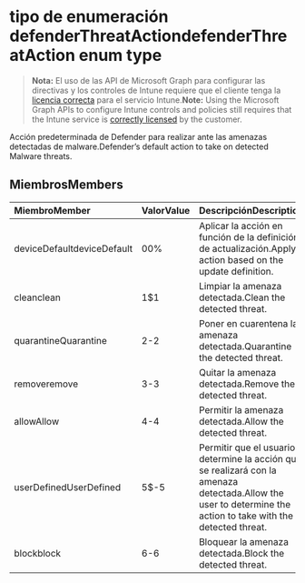 # <a name="defenderthreataction-enum-type"></a><span data-ttu-id="bfbb4-101">tipo de enumeración defenderThreatAction</span><span class="sxs-lookup"><span data-stu-id="bfbb4-101">defenderThreatAction enum type</span></span>

> <span data-ttu-id="bfbb4-102">**Nota:** El uso de las API de Microsoft Graph para configurar las directivas y los controles de Intune requiere que el cliente tenga la [licencia correcta](https://go.microsoft.com/fwlink/?linkid=839381) para el servicio Intune.</span><span class="sxs-lookup"><span data-stu-id="bfbb4-102">**Note:** Using the Microsoft Graph APIs to configure Intune controls and policies still requires that the Intune service is [correctly licensed](https://go.microsoft.com/fwlink/?linkid=839381) by the customer.</span></span>

<span data-ttu-id="bfbb4-103">Acción predeterminada de Defender para realizar ante las amenazas detectadas de malware.</span><span class="sxs-lookup"><span data-stu-id="bfbb4-103">Defender’s default action to take on detected Malware threats.</span></span>
## <a name="members"></a><span data-ttu-id="bfbb4-104">Miembros</span><span class="sxs-lookup"><span data-stu-id="bfbb4-104">Members</span></span>
|<span data-ttu-id="bfbb4-105">Miembro</span><span class="sxs-lookup"><span data-stu-id="bfbb4-105">Member</span></span>|<span data-ttu-id="bfbb4-106">Valor</span><span class="sxs-lookup"><span data-stu-id="bfbb4-106">Value</span></span>|<span data-ttu-id="bfbb4-107">Descripción</span><span class="sxs-lookup"><span data-stu-id="bfbb4-107">Description</span></span>|
|:---|:---|:---|
|<span data-ttu-id="bfbb4-108">deviceDefault</span><span class="sxs-lookup"><span data-stu-id="bfbb4-108">deviceDefault</span></span>|<span data-ttu-id="bfbb4-109">0</span><span class="sxs-lookup"><span data-stu-id="bfbb4-109">0%</span></span>|<span data-ttu-id="bfbb4-110">Aplicar la acción en función de la definición de actualización.</span><span class="sxs-lookup"><span data-stu-id="bfbb4-110">Apply action based on the update definition.</span></span>|
|<span data-ttu-id="bfbb4-111">clean</span><span class="sxs-lookup"><span data-stu-id="bfbb4-111">clean</span></span>|<span data-ttu-id="bfbb4-112">1</span><span class="sxs-lookup"><span data-stu-id="bfbb4-112">$1</span></span>|<span data-ttu-id="bfbb4-113">Limpiar la amenaza detectada.</span><span class="sxs-lookup"><span data-stu-id="bfbb4-113">Clean the detected threat.</span></span>|
|<span data-ttu-id="bfbb4-114">quarantine</span><span class="sxs-lookup"><span data-stu-id="bfbb4-114">Quarantine</span></span>|<span data-ttu-id="bfbb4-115">2</span><span class="sxs-lookup"><span data-stu-id="bfbb4-115">-2</span></span>|<span data-ttu-id="bfbb4-116">Poner en cuarentena la amenaza detectada.</span><span class="sxs-lookup"><span data-stu-id="bfbb4-116">Quarantine the detected threat.</span></span>|
|<span data-ttu-id="bfbb4-117">remove</span><span class="sxs-lookup"><span data-stu-id="bfbb4-117">remove</span></span>|<span data-ttu-id="bfbb4-118">3</span><span class="sxs-lookup"><span data-stu-id="bfbb4-118">-3</span></span>|<span data-ttu-id="bfbb4-119">Quitar la amenaza detectada.</span><span class="sxs-lookup"><span data-stu-id="bfbb4-119">Remove the detected threat.</span></span>|
|<span data-ttu-id="bfbb4-120">allow</span><span class="sxs-lookup"><span data-stu-id="bfbb4-120">Allow</span></span>|<span data-ttu-id="bfbb4-121">4</span><span class="sxs-lookup"><span data-stu-id="bfbb4-121">-4</span></span>|<span data-ttu-id="bfbb4-122">Permitir la amenaza detectada.</span><span class="sxs-lookup"><span data-stu-id="bfbb4-122">Allow the detected threat.</span></span>|
|<span data-ttu-id="bfbb4-123">userDefined</span><span class="sxs-lookup"><span data-stu-id="bfbb4-123">UserDefined</span></span>|<span data-ttu-id="bfbb4-124">5</span><span class="sxs-lookup"><span data-stu-id="bfbb4-124">$-5</span></span>|<span data-ttu-id="bfbb4-125">Permitir que el usuario determine la acción que se realizará con la amenaza detectada.</span><span class="sxs-lookup"><span data-stu-id="bfbb4-125">Allow the user to determine the action to take with the detected threat.</span></span>|
|<span data-ttu-id="bfbb4-126">block</span><span class="sxs-lookup"><span data-stu-id="bfbb4-126">block</span></span>|<span data-ttu-id="bfbb4-127">6</span><span class="sxs-lookup"><span data-stu-id="bfbb4-127">-6</span></span>|<span data-ttu-id="bfbb4-128">Bloquear la amenaza detectada.</span><span class="sxs-lookup"><span data-stu-id="bfbb4-128">Block the detected threat.</span></span>|



